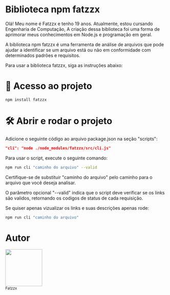 # Biblioteca npm fatzzx
Olá! Meu nome é Fatzzx e tenho 19 anos. Atualmente, estou cursando Engenharia de Computação, A criação dessa biblioteca foi uma forma de aprimorar meus conhecimentos em Node.js e programação em geral. 

A biblioteca npm fatzzx é uma ferramenta de análise de arquivos que pode ajudar a identificar se um arquivo está ou não em conformidade com determinados padrões e requisitos.

Para usar a biblioteca fatzzx, siga as instruções abaixo:

# 📁 Acesso ao projeto

```
npm install fatzzx
```

# 🛠️ Abrir e rodar o projeto

Adicione o seguinte código ao arquivo package.json na seção "scripts":
```json
"cli": "node ./node_modules/fatzzx/src/cli.js"
```

Para usar o script, execute o seguinte comando:
```bash 
npm run cli "caminho do arquivo" --valid
```
Certifique-se de substituir "caminho do arquivo" pelo caminho para o arquivo que você deseja analisar.

O parâmetro opcional "--valid" indica que o script deve verificar se os links são validos, retornando os codigos de status de cada requisição.

Se quiser apenas vizualizar os links e suas descrições apenas rode:
```bash 
npm run cli "caminho do arquivo" 
```

# Autor
<img src="https://avatars.githubusercontent.com/u/112991044?v=4" width=115><br><sub>Fatzzx</sub>



